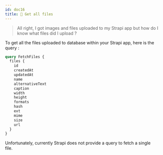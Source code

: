 ```yaml
---
id: doc16
title: 📂 Get all files
---
```


> All right, I got images and files uploaded to my Strapi app but how do I know what files did I upload ?

To get all the files uploaded to database within your Strapi app, here is the query :

```graphql
query FetchFiles {
  files {
    id
    createdAt
    updatedAt
    name
    alternativeText
    caption
    width
    height
    formats
    hash
    ext
    mime
    size
    url
  }
}
```

Unfortunately, currently Strapi does not provide a query to fetch a single file.
